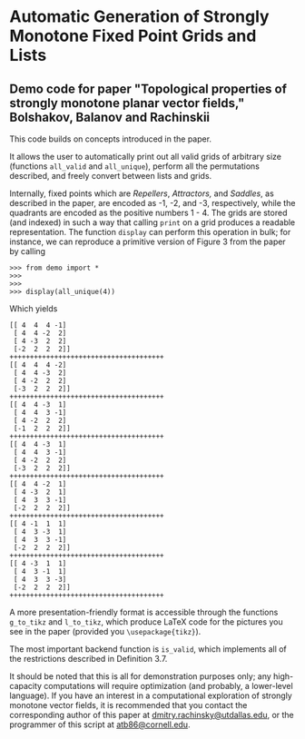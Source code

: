 # Automatic Generation of Strongly Monotone Fixed Point Grids and Lists
## Demo code for paper "Topological properties of strongly monotone planar vector fields," Bolshakov, Balanov and Rachinskii

This code builds on concepts introduced in the paper.

It allows the user to automatically print out all valid grids of arbitrary size (functions `all_valid` and `all_unique`), perform all the permutations described, and freely convert between lists and grids.

Internally, fixed points which are *Repellers*, *Attractors,* and *Saddles*, as described in the paper, are encoded as -1, -2, and -3, respectively, while the quadrants are encoded as the positive numbers 1 - 4. The grids are stored (and indexed) in such a way that calling `print` on a grid produces a readable representation. The function `display` can perform this operation in bulk; for instance, we can reproduce a primitive version of Figure 3 from the paper by calling 
```
>>> from demo import *
>>>
>>>
>>> display(all_unique(4))
```

Which yields

```
[[ 4  4  4 -1]
 [ 4  4 -2  2]
 [ 4 -3  2  2]
 [-2  2  2  2]]
++++++++++++++++++++++++++++++++++++++
[[ 4  4  4 -2]
 [ 4  4 -3  2]
 [ 4 -2  2  2]
 [-3  2  2  2]]
++++++++++++++++++++++++++++++++++++++
[[ 4  4 -3  1]
 [ 4  4  3 -1]
 [ 4 -2  2  2]
 [-1  2  2  2]]
++++++++++++++++++++++++++++++++++++++
[[ 4  4 -3  1]
 [ 4  4  3 -1]
 [ 4 -2  2  2]
 [-3  2  2  2]]
++++++++++++++++++++++++++++++++++++++
[[ 4  4 -2  1]
 [ 4 -3  2  1]
 [ 4  3  3 -1]
 [-2  2  2  2]]
++++++++++++++++++++++++++++++++++++++
[[ 4 -1  1  1]
 [ 4  3 -3  1]
 [ 4  3  3 -1]
 [-2  2  2  2]]
++++++++++++++++++++++++++++++++++++++
[[ 4 -3  1  1]
 [ 4  3 -1  1]
 [ 4  3  3 -3]
 [-2  2  2  2]]
++++++++++++++++++++++++++++++++++++++
```
A more presentation-friendly format is accessible through the functions `g_to_tikz` and `l_to_tikz`, which produce LaTeX code for the pictures you see in the paper (provided you `\usepackage{tikz}`).

The most important backend function is `is_valid`, which implements all of the restrictions described in Definition 3.7.

It should be noted that this is all for demonstration purposes only; any high-capacity computations will require optimization (and probably, a lower-level language). If you have an interest in a computational exploration of strongly monotone vector fields, it is recommended that you contact the corresponding author of this paper at dmitry.rachinsky@utdallas.edu, or the programmer of this script at atb86@cornell.edu.


